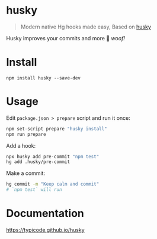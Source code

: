 # husky

> Modern native Hg hooks made easy, Based on [husky](https://github.com/typicode/husky)

Husky improves your commits and more 🐶 *woof!*

# Install

```
npm install husky --save-dev
```

# Usage

Edit `package.json > prepare` script and run it once:

```sh
npm set-script prepare "husky install"
npm run prepare
```

Add a hook:

```sh
npx husky add pre-commit "npm test"
hg add .husky/pre-commit
```

Make a commit:

```sh
hg commit -m "Keep calm and commit"
# `npm test` will run
```

# Documentation

https://typicode.github.io/husky
